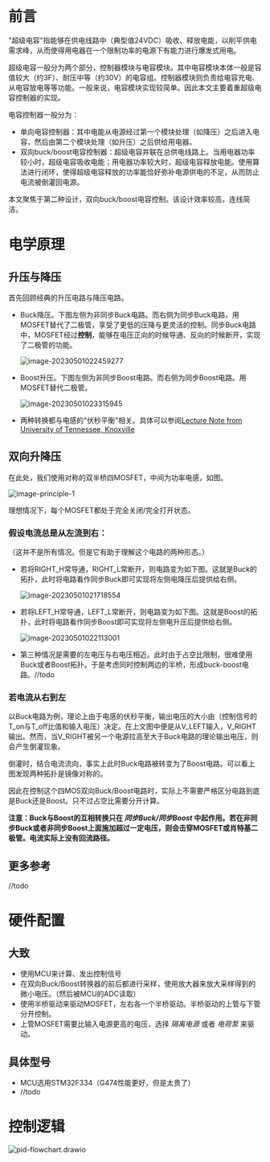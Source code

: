 # 前言

"超级电容"指能够在供电线路中（典型值24VDC）吸收、释放电能，以削平供电需求峰，从而使得用电器在一个限制功率的电源下有能力进行爆发式用电。

超级电容一般分为两个部分，控制器模块与电容模块。其中电容模块本体一般是容值较大（约3F）、耐压中等（约30V）的电容组。控制器模块则负责给电容充电、从电容放电等等功能。一般来说，电容模块实现较简单。因此本文主要着重超级电容控制器的实现。

电容控制器一般分为：

- 单向电容控制器：其中电能从电源经过第一个模块处理（如降压）之后进入电容，然后由第二个模块处理（如升压）之后供给用电器。
- 双向buck/boost电容控制器：超级电容并联在总供电线路上。当用电器功率较小时，超级电容吸收电能；用电器功率较大时，超级电容释放电能。使用算法进行闭环，使得超级电容释放的功率能恰好弥补电源供电的不足，从而防止电流被倒灌回电源。

本文聚焦于第二种设计，双向buck/boost电容控制。该设计效率较高，连线简洁。

# 电学原理

## 升压与降压

首先回顾经典的升压电路与降压电路。

- Buck降压。下图左侧为非同步Buck电路。而右侧为同步Buck电路，用MOSFET替代了二极管，享受了更低的压降与更灵活的控制。同步Buck电路中，MOSFET经过**控制**，能够在电压正向的时候导通、反向的时候断开，实现了二极管的功能。

    ![image-20230501022459277](assets/buck_asynchronous_synchronous.png)
    
- Boost升压。下图左侧为非同步Boost电路。而右侧为同步Boost电路。用MOSFET替代二极管。

    ![image-20230501023315945](assets/boost_asynchronous_synchronous.png)
    
- 两种转换都与电感的"伏秒平衡"相关。具体可以参阅[Lecture Note from University of Tennessee, Knoxville](http://web.eecs.utk.edu/~dcostine/ECE481/Fall2017/lectures/L3_out.pdf)


## 双向升降压

在此处，我们使用对称的双半桥四MOSFET，中间为功率电感，如图。

![image-principle-1](assets/h_bridge.png)

理想情况下，每个MOSFET都处于完全关闭/完全打开状态。

### 假设电流总是从左流到右：

（这并不是所有情况。但是它有助于理解这个电路的两种形态。）

- 若将RIGHT_H常导通，RIGHT_L常断开，则电路变为如下图。这就是Buck的拓扑，此时将电路看作同步Buck即可实现将左侧电降压后提供给右侧。

    ![image-20230501021718554](assets/h_bridge_as_buck.png)

- 若将LEFT_H常导通，LEFT_L常断开，则电路变为如下图。这就是Boost的拓扑，此时将电路看作同步Boost即可实现将左侧电升压后提供给右侧。

    ![image-20230501022113001](assets/h_bridge_as_boost.png)

- 第三种情况是需要的左电压与右电压相近。此时由于占空比限制，很难使用Buck或者Boost拓扑。于是考虑同时控制两边的半桥，形成buck-boost电路。//todo

### 若电流从右到左

以Buck电路为例，理论上由于电感的伏秒平衡，输出电压的大小由（控制信号的T_on与T_off比值和输入电压）决定。在上文图中便是从V_LEFT输入，V_RIGHT输出。然而，当V_RIGHT被另一个电源拉高至大于Buck电路的理论输出电压，则会产生倒灌现象。

倒灌时，结合电流流向，事实上此时Buck电路被转变为了Boost电路。可以看上图发现两种拓扑是镜像对称的。

因此在控制这个四MOS双向Buck/Boost电路时，实际上不需要严格区分电路到底是Buck还是Boost。只不过占空比需要分开计算。

**注意：Buck与Boost的互相转换只在 *同步Buck/同步Boost* 中起作用。若在非同步Buck或者非同步Boost上面施加超过一定电压，则会击穿MOSFET或肖特基二极管。电流实际上没有回流路径。**

## 更多参考
//todo

# 硬件配置

## 大致

- 使用MCU来计算、发出控制信号
- 在双向Buck/Boost转换器的前后都进行采样，使用放大器来放大采样得到的微小电压。（然后被MCU的ADC读取）
- 使用半桥驱动来驱动MOSFET，左右各一个半桥驱动。半桥驱动的上管与下管分开控制。
- 上管MOSFET需要比输入电源更高的电压，选择 *隔离电源*  或者 *电荷泵* 来驱动。

## 具体型号

- MCU选用STM32F334（G474性能更好，但是太贵了）
- //todo

# 控制逻辑

![pid-flowchart.drawio](assets/pid-flowchart.drawio.svg)



